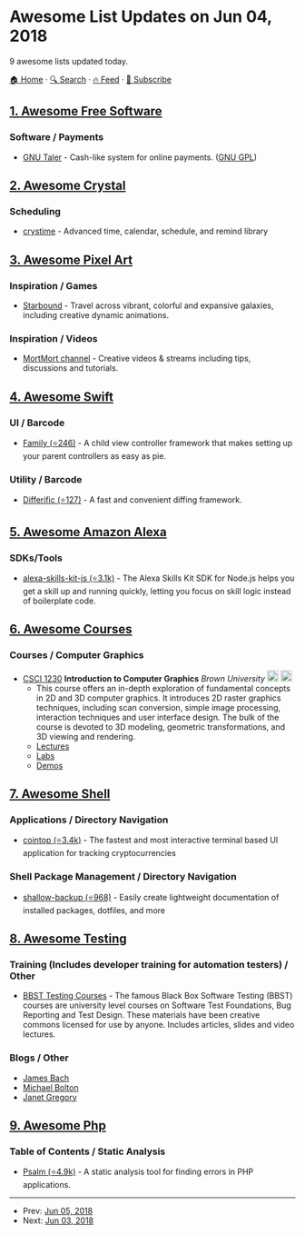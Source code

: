 # Awesome List Updates on Jun 04, 2018

9 awesome lists updated today.

[🏠 Home](/README.md) · [🔍 Search](https://test.trackawesomelist.com/search/) · [🔥 Feed](https://test.trackawesomelist.com/feed.xml) · [📮 Subscribe](https://trackawesomelist.us17.list-manage.com/subscribe?u=d2f0117aa829c83a63ec63c2f&id=36a103854c)



## [1. Awesome Free Software](/content/johnjago/awesome-free-software/README.md)

### Software / Payments

*   [GNU Taler](https://taler.net) - Cash-like system for online payments. ([GNU GPL](https://taler.net/en/developers.html))

## [2. Awesome Crystal](/content/veelenga/awesome-crystal/README.md)

### Scheduling

*   [crystime](https://gitlab.com/crystallabs/crystime) - Advanced time, calendar, schedule, and remind library

## [3. Awesome Pixel Art](/content/Siilwyn/awesome-pixel-art/README.md)

### Inspiration / Games

*   [Starbound](https://playstarbound.com/) - Travel across vibrant, colorful and expansive galaxies, including creative dynamic animations.

### Inspiration / Videos

*   [MortMort channel](https://www.youtube.com/channel/UCsn9MzwyPKeCE6MEGtMU4gg) - Creative videos & streams including tips, discussions and tutorials.

## [4. Awesome Swift](/content/matteocrippa/awesome-swift/README.md)

### UI / Barcode

*   [Family (⭐246)](https://github.com/zenangst/Family) - A child view controller framework that makes setting up your parent controllers as easy as pie.

### Utility / Barcode

*   [Differific (⭐127)](https://github.com/zenangst/Differific) - A fast and convenient diffing framework.

## [5. Awesome Amazon Alexa](/content/miguelmota/awesome-amazon-alexa/README.md)

### SDKs/Tools

*   [alexa-skills-kit-js (⭐3.1k)](https://github.com/alexa/alexa-skills-kit-sdk-for-nodejs) - The Alexa Skills Kit SDK for Node.js helps you get a skill up and running quickly, letting you focus on skill logic instead of boilerplate code.

## [6. Awesome Courses](/content/prakhar1989/awesome-courses/README.md)

### Courses / Computer Graphics

*   [CSCI 1230](http://cs.brown.edu/courses/csci1230/index.html) **Introduction to Computer Graphics** *Brown University* <img src="https://assets-cdn.github.com/images/icons/emoji/unicode/1f4bb.png" width="20" height="20" alt="Assignments" title="Assignments" /> <img src="https://assets-cdn.github.com/images/icons/emoji/unicode/1f4dd.png" width="20" height="20" alt="Lecture Notes" title="Lecture Notes" />
    *   This course offers an in-depth exploration of fundamental concepts in 2D and 3D computer graphics. It introduces 2D raster graphics techniques, including scan conversion, simple image processing, interaction techniques and user interface design. The bulk of the course is devoted to 3D modeling, geometric transformations, and 3D viewing and rendering.
    *   [Lectures](http://cs.brown.edu/courses/csci1230/lectures.html)
    *   [Labs](http://cs.brown.edu/courses/csci1230/labs.html)
    *   [Demos](http://cs.brown.edu/courses/csci1230/demos.html)

## [7. Awesome Shell](/content/alebcay/awesome-shell/README.md)

### Applications / Directory Navigation

*   [cointop (⭐3.4k)](https://github.com/miguelmota/cointop) - The fastest and most interactive terminal based UI application for tracking cryptocurrencies

### Shell Package Management / Directory Navigation

*   [shallow-backup (⭐968)](https://github.com/alichtman/shallow-backup) - Easily create lightweight documentation of installed packages, dotfiles, and more

## [8. Awesome Testing](/content/TheJambo/awesome-testing/README.md)

### Training (Includes developer training for automation testers) / Other

*   [BBST Testing Courses](http://testingeducation.org/BBST/) - The famous Black Box Software Testing (BBST) courses are university level courses on Software Test Foundations, Bug Reporting and Test Design. These materials have been creative commons licensed for use by anyone. Includes articles, slides and video lectures.

### Blogs / Other

*   [James Bach](http://www.satisfice.com/blog/)
*   [Michael Bolton](http://www.developsense.com/blog/)
*   [Janet Gregory](http://janetgregory.ca/blog/)

## [9. Awesome Php](/content/ziadoz/awesome-php/README.md)

### Table of Contents / Static Analysis

*   [Psalm (⭐4.9k)](https://github.com/vimeo/psalm) - A static analysis tool for finding errors in PHP applications.

---

- Prev: [Jun 05, 2018](/content/2018/06/05/README.md)
- Next: [Jun 03, 2018](/content/2018/06/03/README.md)
